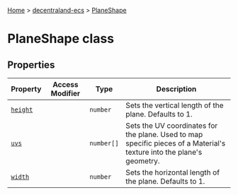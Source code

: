 [Home](./index) &gt; [decentraland-ecs](./decentraland-ecs.md) &gt; [PlaneShape](./decentraland-ecs.planeshape.md)

# PlaneShape class

## Properties

|  Property | Access Modifier | Type | Description |
|  --- | --- | --- | --- |
|  [`height`](./decentraland-ecs.planeshape.height.md) |  | `number` | Sets the vertical length of the plane. Defaults to 1. |
|  [`uvs`](./decentraland-ecs.planeshape.uvs.md) |  | `number[]` | Sets the UV coordinates for the plane. Used to map specific pieces of a Material's texture into the plane's geometry. |
|  [`width`](./decentraland-ecs.planeshape.width.md) |  | `number` | Sets the horizontal length of the plane. Defaults to 1. |

